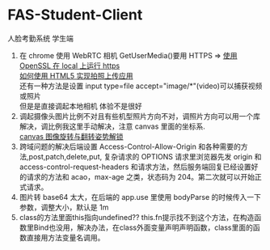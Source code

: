 # FAS-Student-Client

人脸考勤系统 学生端

1. 在 chrome 使用 WebRTC 相机 GetUserMedia()要用 HTTPS =>
   [使用 OpenSSL 在 local 上运行 https](https://codeburst.io/running-local-development-server-on-https-c3f80197ac4f)  
    [如何使用 HTML5 实现拍照上传应用](https://www.oschina.net/question/89964_48549)  
    还有一种方法是设置 input type=file accept="image/\*"(video)可以捕获视频或照片  
    但是是直接调起本地相机 体验不是很好
2. 调起摄像头图片比例不对且有些机型照片方向不对，调照片方向可以用一个库解决，调比例我这里手动解决，注意 canvas 里面的坐标系.  
   [canvas 图像旋转与翻转姿势解锁](https://aotu.io/notes/2017/05/25/canvas-img-rotate-and-flip/index.html)
3. 跨域问题的解决后端设置 Access-Control-Allow-Origin 和各种需要的方法,post,patch,delete,put,
   复杂请求的 OPTIONS 请求里浏览器先发 origin 和 access-control-request-headers 和请求方法，然后服务端回复已经设置好的请求的方法和 acao，max-age 之类，状态码为 204。第二次就可以开始正式请求。
4. 图片转 base64 太大，在后端的 app.use 里使用 bodyParse 的时候传入一下参数，调整大小，默认是 1m
5. class的方法里面this指向undefined?? this.fn提示找不到这个方法，在构造函数里Bind也没用，解决办法，在class外面变量声明声明函数，class里面的函数直接用方法变量名调用。
